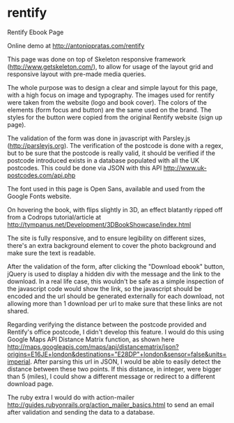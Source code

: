 rentify
=======

Rentify Ebook Page

Online demo at http://antoniopratas.com/rentify


This page was done on top of Skeleton responsive framework (http://www.getskeleton.com/), to allow for usage of the layout grid and responsive layout with pre-made media queries.

The whole purpose was to design a clear and simple layout for this page, with a high focus on image and typography. The images used for rentify were taken from the website (logo and book cover). The colors of the elements (form focus and button) are the same used on the brand. The styles for the button were copied from the original Rentify website (sign up page).

The validation of the form was done in javascript with Parsley.js (http://parsleyjs.org). The verification of the postcode is done with a regex, but to be sure that the postcode is really valid, it should be verified if the postcode introduced exists in a database populated with all the UK postcodes. This could be done via JSON with this API http://www.uk-postcodes.com/api.php

The font used in this page is Open Sans, available and used from the Google Fonts website.

On hovering the book, with flips slightly in 3D, an effect blatantly ripped off from a Codrops tutorial/article at http://tympanus.net/Development/3DBookShowcase/index.html

The site is fully responsive, and to ensure legibility on different sizes, there's an extra background element to cover the photo background and make sure the text is readable.

After the validation of the form, after clicking the "Download ebook" button, jQuery is used to display a hidden div with the message and the link to the download. In a real life case, this wouldn't be safe as a simple inspection of the javascript code would show the link, so the javascript should be encoded and the url should be generated externally for each download, not allowing more than 1 download per url to make sure that these links are not shared.

Regarding verifying the distance between the postcode provided and Rentify's office postcode, I didn't develop this feature. I would do this using Google Maps API Distance Matrix function, as shown here http://maps.googleapis.com/maps/api/distancematrix/json?origins=E16JE+london&destinations="E28DP"+london&sensor=false&units=imperial. After parsing this url in JSON, I would be able to easily detect the distance between these two points. If this distance, in integer, were bigger than 5 (miles), I could show a different message or redirect to a different download page. 

The ruby extra I would do with action-mailer http://guides.rubyonrails.org/action_mailer_basics.html to send an email after validation and sending the data to a database.